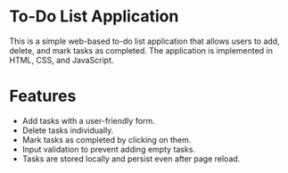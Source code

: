 # To-Do List Application

This is a simple web-based to-do list application that allows users to add, delete, and mark tasks as completed. The application is implemented in HTML, CSS, and JavaScript.
# Features

- Add tasks with a user-friendly form.
- Delete tasks individually.
- Mark tasks as completed by clicking on them.
- Input validation to prevent adding empty tasks.
- Tasks are stored locally and persist even after page reload.
